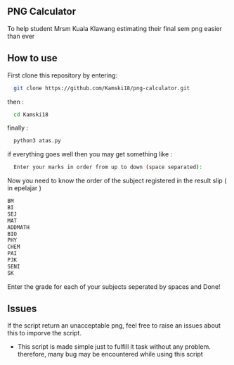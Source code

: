 
## PNG Calculator
To help student Mrsm Kuala Klawang estimating their final sem png easier than ever


## How to use

First clone this repository by entering:

```bash
  git clone https://github.com/Kamski18/png-calculator.git
```
then :

```bash
  cd Kamski18
```
finally :

```bash
  python3 atas.py 
```

if everything goes well then you may get something like :

```bash
  Enter your marks in order from up to down (space separated): 
```

Now you need to know the order of the subject registered in the result slip ( in epelajar )

```bash
BM
BI
SEJ
MAT
ADDMATH
BIO
PHY
CHEM
PAI
PJK
SENI
SK
```
Enter the grade for each of your subjects seperated by spaces and Done!

## Issues

If the script return an unacceptable png, feel free to raise an issues about this to imporve the script. 

* This script is made simple just to fulfill it task without any problem. therefore, many bug may be encountered while using this script

